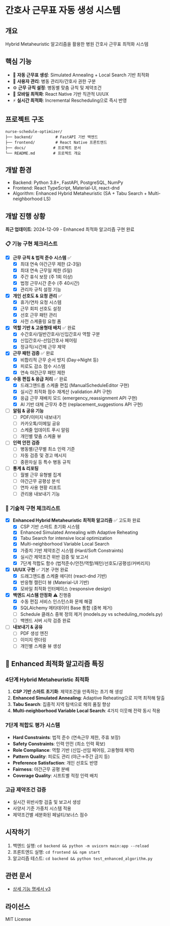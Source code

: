 # 간호사 근무표 자동 생성 시스템

## 개요
Hybrid Metaheuristic 알고리즘을 활용한 병원 간호사 근무표 최적화 시스템

## 핵심 기능
- 🤖 **자동 근무표 생성**: Simulated Annealing + Local Search 기반 최적화
- 👥 **사용자 관리**: 병동 관리자/간호사 권한 구분
- ⚙️ **근무 규칙 설정**: 병동별 맞춤 규칙 및 제약조건
- 📱 **모바일 최적화**: React Native 기반 직관적 UI/UX
- ⚡ **실시간 최적화**: Incremental Rescheduling으로 즉시 반영

## 프로젝트 구조
```
nurse-schedule-optimizer/
├── backend/          # FastAPI 기반 백엔드
├── frontend/         # React Native 프론트엔드
├── docs/            # 프로젝트 문서
└── README.md        # 프로젝트 개요
```

## 개발 환경
- Backend: Python 3.8+, FastAPI, PostgreSQL, NumPy
- Frontend: React TypeScript, Material-UI, react-dnd
- Algorithm: Enhanced Hybrid Metaheuristic (SA + Tabu Search + Multi-neighborhood LS)

## 개발 진행 상황

**최근 업데이트**: 2024-12-09 - Enhanced 최적화 알고리즘 구현 완료

### 📋 기능 구현 체크리스트
- [x] **근무 규칙 & 법적 준수 시스템** ✅
  - [x] 최대 연속 야간근무 제한 (2-3일)
  - [x] 최대 연속 근무일 제한 (5일)
  - [x] 주간 휴식 보장 (주 1회 이상)
  - [x] 법정 근무시간 준수 (주 40시간)
  - [x] 관리자 규칙 설정 기능

- [x] **개인 선호도 & 요청 관리** ✅
  - [x] 휴가/연차 요청 시스템
  - [x] 근무 회피 선호도 설정
  - [x] 선호 근무 패턴 관리
  - [x] 사전 스케줄링 요청 폼

- [x] **역할 기반 & 고용형태 배치** ✅ 완료
  - [x] 수간호사/일반간호사/신입간호사 역할 구분
  - [x] 신입간호사-선임간호사 페어링
  - [x] 정규직/시간제 근무 제약

- [x] **근무 패턴 검증** ✅ 완료
  - [x] 비합리적 근무 순서 방지 (Day→Night 등)
  - [x] 피로도 감소 점수 시스템
  - [x] 연속 야간근무 패턴 제한

- [x] **수동 편집 & 응급 처리** ✅ 완료
  - [x] 드래그앤드롭 스케줄 편집 (ManualScheduleEditor 구현)
  - [x] 실시간 최적화 점수 재계산 (validation API 구현)
  - [x] 응급 근무 재배치 모드 (emergency_reassignment API 구현)
  - [x] AI 기반 대체 근무자 추천 (replacement_suggestions API 구현)

- [ ] **알림 & 공유 기능**
  - [ ] PDF/이미지 내보내기
  - [ ] 카카오톡/이메일 공유
  - [ ] 스케줄 업데이트 푸시 알림
  - [ ] 개인별 맞춤 스케줄 뷰

- [ ] **인력 안전 검증**
  - [ ] 병동별/근무별 최소 인력 기준
  - [ ] 자동 검증 및 경고 메시지
  - [ ] 중환자실 등 특수 병동 규칙

- [ ] **통계 & 리포팅**
  - [ ] 월별 근무 유형별 집계
  - [ ] 야간근무 공평성 분석
  - [ ] 연차 사용 현황 리포트
  - [ ] 관리용 내보내기 기능

### 🔧 기술적 구현 체크리스트
- [x] **Enhanced Hybrid Metaheuristic 최적화 알고리즘** ✅ 고도화 완료
  - [x] CSP 기반 스마트 초기화 시스템
  - [x] Enhanced Simulated Annealing with Adaptive Reheating
  - [x] Tabu Search for intensive local optimization
  - [x] Multi-neighborhood Variable Local Search
  - [x] 가중치 기반 제약조건 시스템 (Hard/Soft Constraints)
  - [x] 실시간 제약조건 위반 검증 및 보고서
  - [x] 7단계 적합도 함수 (법적준수/안전/역할/패턴/선호도/공평성/커버리지)

- [x] **UI/UX 구현** ✅ 기본 구현 완료
  - [x] 드래그앤드롭 스케줄 에디터 (react-dnd 기반)
  - [x] 반응형 캘린더 뷰 (Material-UI 기반)
  - [x] 모바일 최적화 인터페이스 (responsive design)

- [x] **백엔드 시스템 안정화** ⚠️ 진행중
  - [x] 수동 편집 서비스 인스턴스화 문제 해결
  - [x] SQLAlchemy 메타데이터 Base 통합 (중복 제거)
  - [ ] Schedule 클래스 중복 정의 제거 (models.py vs scheduling_models.py)
  - [ ] 백엔드 서버 시작 검증 완료

- [ ] **내보내기 & 공유**
  - [ ] PDF 생성 엔진
  - [ ] 이미지 렌더링
  - [ ] 개인별 스케줄 뷰 생성

## 🧠 Enhanced 최적화 알고리즘 특징

### 4단계 Hybrid Metaheuristic 최적화
1. **CSP 기반 스마트 초기화**: 제약조건을 만족하는 초기 해 생성
2. **Enhanced Simulated Annealing**: Adaptive Reheating으로 지역 최적해 탈출
3. **Tabu Search**: 집중적 지역 탐색으로 해의 품질 향상
4. **Multi-neighborhood Variable Local Search**: 4가지 이웃해 전략 동시 적용

### 7단계 적합도 평가 시스템
- **Hard Constraints**: 법적 준수 (연속근무 제한, 주휴 보장)
- **Safety Constraints**: 인력 안전 (최소 인력 확보)
- **Role Compliance**: 역할 기반 (신입-선임 페어링, 고용형태 제약)
- **Pattern Quality**: 피로도 관리 (야근→주간 금지 등)
- **Preference Satisfaction**: 개인 선호도 반영
- **Fairness**: 야간근무 공평 분배
- **Coverage Quality**: 시프트별 적정 인력 배치

### 고급 제약조건 검증
- 실시간 위반사항 검출 및 보고서 생성
- 사양서 기준 가중치 시스템 적용
- 제약조건별 세분화된 페널티/보너스 점수

## 시작하기
1. 백엔드 실행: `cd backend && python -m uvicorn main:app --reload`
2. 프론트엔드 실행: `cd frontend && npm start`
3. 알고리즘 테스트: `cd backend && python test_enhanced_algorithm.py`

## 관련 문서
- [상세 기능 명세서 v3](./docs/functional-algorithm-spec-v3.md)

## 라이선스
MIT License